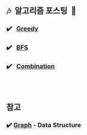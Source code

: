 ## 🎶 &nbsp;알고리즘 포스팅&nbsp; 🎵
### ✔️ &nbsp; [Greedy](https://gngsn.tistory.com/34)
### ✔️ &nbsp; [BFS](https://gngsn.tistory.com/36)
### ✔️ &nbsp; [Combination](https://gngsn.tistory.com/38)

### ㅤ
## 참고


### ✔️ [Graph](https://gngsn.tistory.com/35) - Data Structure
